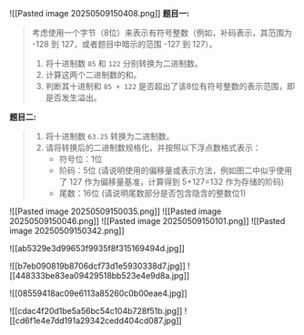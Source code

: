 ![[Pasted image 20250509150408.png]]
**题目一:**

> 考虑使用一个字节（8位）来表示有符号整数（例如，补码表示，其范围为 -128 到 127，或者题目中暗示的范围 -127 到 127）。
> 
> 1. 将十进制数 `85` 和 `122` 分别转换为二进制数。
> 2. 计算这两个二进制数的和。
> 3. 判断其十进制和 `85 + 122` 是否超出了该8位有符号整数的表示范围，即是否发生溢出。

**题目二:**

> 1. 将十进制数 `63.25` 转换为二进制数。
> 2. 请将转换后的二进制数规格化，并按照以下浮点数格式表示：
>     - 符号位：1位
>     - 阶码：5位 (请说明使用的偏移量或表示方法，例如图二中似乎使用了 127 作为偏移量基准，计算得到 5+127=132 作为存储的阶码)
>     - 尾数：16位 (请说明尾数部分是否包含隐含的整数位1)

![[Pasted image 20250509150035.png]]
![[Pasted image 20250509150046.png]]
![[Pasted image 20250509150101.png]]
![[Pasted image 20250509150342.png]]

![[ab5329e3d99653f9935f8f315169494d.jpg]]


![[b7eb090819b8706dcf73d1e5930338d7.jpg]]
![[448333be83ea09429518bb523e4e9d8a.jpg]]

![[08559418ac09e6113a85260c0b00eae4.jpg]]

![[cdac4f20d1be5a56bc54c104b728f51b.jpg]]
![[cd6f1e4e7dd191a29342cedd404cd087.jpg]]
